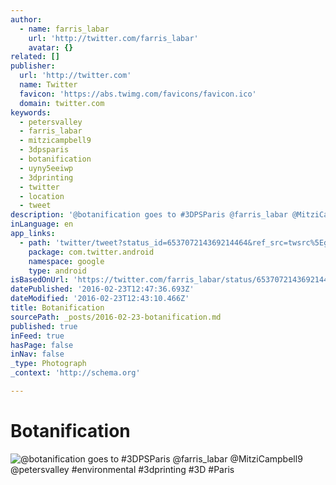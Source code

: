 ```yaml
---
author:
  - name: farris_labar
    url: 'http://twitter.com/farris_labar'
    avatar: {}
related: []
publisher:
  url: 'http://twitter.com'
  name: Twitter
  favicon: 'https://abs.twimg.com/favicons/favicon.ico'
  domain: twitter.com
keywords:
  - petersvalley
  - farris_labar
  - mitzicampbell9
  - 3dpsparis
  - botanification
  - uyny5eeiwp
  - 3dprinting
  - twitter
  - location
  - tweet
description: '@botanification goes to #3DPSParis @farris_labar @MitziCampbell9 @petersvalley #environmental #3dprinting #3D #Paris'
inLanguage: en
app_links:
  - path: 'twitter/tweet?status_id=653707214369214464&ref_src=twsrc%5Egoogle%7Ctwcamp%5Eandroidseo%7Ctwgr%5Estatus%7Ctwterm%5E653707214369214464'
    package: com.twitter.android
    namespace: google
    type: android
isBasedOnUrl: 'https://twitter.com/farris_labar/status/653707214369214464'
datePublished: '2016-02-23T12:47:36.693Z'
dateModified: '2016-02-23T12:43:10.466Z'
title: Botanification
sourcePath: _posts/2016-02-23-botanification.md
published: true
inFeed: true
hasPage: false
inNav: false
_type: Photograph
_context: 'http://schema.org'

---
```

# Botanification
![&commat;botanification goes to &num;3DPSParis &commat;farris&lowbar;labar &commat;MitziCampbell9 &commat;petersvalley &num;environmental &num;3dprinting &num;3D &num;Paris](https://pbs.twimg.com/media/CRJvPVMWIAEn_g5.jpg:large)